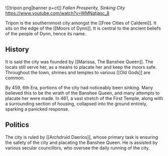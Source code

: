 ![[tripon.png|banner p+ct]]
*Fallen Prosperity, Sinking City*
https://www.youtube.com/watch?v=WMNatjasc_8

Tripon is the southernmost city amongst the [[Free Cities of Calderei]]. It sits on the edge of the [[Moors of Dynn]]. It is central to the ancient beliefs of the people of Dynn, hence its name.
## History
It is said the city was founded by [[Marissa, The Banshee Queen]]. The locals still serve her, as a means to placate her and keep the moors safe. Throughout the town, shrines and temples to various [[Old Gods]] are common.

By 459, 6th Era, portions of the city had noticeably been sinking. Many believed this to be the wrath of the Banshee Queen, and many attempts to placate her were made. In 461, a vast stretch of the First Temple, along with a surrounding section of housing, collapsed into the ground entirely, sparking a panicked response.
## Politics
The city is ruled by [[Archdruid Daerios]], whose primary task is ensuring the safety of the city and placating the Banshee Queen. He is assisted by various secular councillors, who oversee the daily running of the city.
